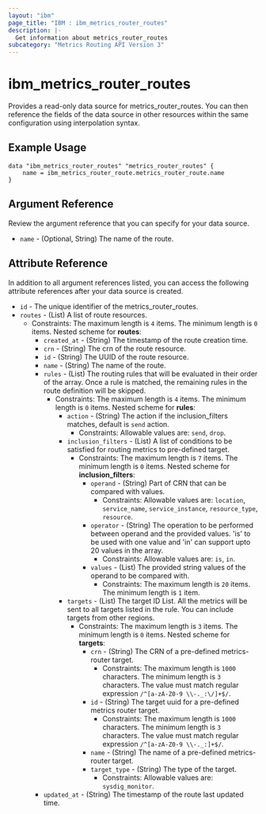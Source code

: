 ```yaml
---
layout: "ibm"
page_title: "IBM : ibm_metrics_router_routes"
description: |-
  Get information about metrics_router_routes
subcategory: "Metrics Routing API Version 3"
---
```


# ibm_metrics_router_routes

Provides a read-only data source for metrics_router_routes. You can then reference the fields of the data source in other resources within the same configuration using interpolation syntax.

## Example Usage

```hcl
data "ibm_metrics_router_routes" "metrics_router_routes" {
	name = ibm_metrics_router_route.metrics_router_route.name
}
```

## Argument Reference

Review the argument reference that you can specify for your data source.

* `name` - (Optional, String) The name of the route.

## Attribute Reference

In addition to all argument references listed, you can access the following attribute references after your data source is created.

* `id` - The unique identifier of the metrics_router_routes.
* `routes` - (List) A list of route resources.
  * Constraints: The maximum length is `4` items. The minimum length is `0` items.
Nested scheme for **routes**:
	* `created_at` - (String) The timestamp of the route creation time.
	* `crn` - (String) The crn of the route resource.
	* `id` - (String) The UUID of the route resource.
	* `name` - (String) The name of the route.
	* `rules` - (List) The routing rules that will be evaluated in their order of the array. Once a rule is matched, the remaining rules in the route definition will be skipped.
	  * Constraints: The maximum length is `4` items. The minimum length is `0` items.
	Nested scheme for **rules**:
		* `action` - (String) The action if the inclusion_filters matches, default is `send` action.
		  * Constraints: Allowable values are: `send`, `drop`.
		* `inclusion_filters` - (List) A list of conditions to be satisfied for routing metrics to pre-defined target.
		  * Constraints: The maximum length is `7` items. The minimum length is `0` items.
		Nested scheme for **inclusion_filters**:
			* `operand` - (String) Part of CRN that can be compared with values.
			  * Constraints: Allowable values are: `location`, `service_name`, `service_instance`, `resource_type`, `resource`.
			* `operator` - (String) The operation to be performed between operand and the provided values. 'is' to be used with one value and 'in' can support upto 20 values in the array.
			  * Constraints: Allowable values are: `is`, `in`.
			* `values` - (List) The provided string values of the operand to be compared with.
			  * Constraints: The maximum length is `20` items. The minimum length is `1` item.
		* `targets` - (List) The target ID List. All the metrics will be sent to all targets listed in the rule. You can include targets from other regions.
		  * Constraints: The maximum length is `3` items. The minimum length is `0` items.
		Nested scheme for **targets**:
			* `crn` - (String) The CRN of a pre-defined metrics-router target.
			  * Constraints: The maximum length is `1000` characters. The minimum length is `3` characters. The value must match regular expression `/^[a-zA-Z0-9 \\-._:\/]+$/`.
			* `id` - (String) The target uuid for a pre-defined metrics router target.
			  * Constraints: The maximum length is `1000` characters. The minimum length is `3` characters. The value must match regular expression `/^[a-zA-Z0-9 \\-._:]+$/`.
			* `name` - (String) The name of a pre-defined metrics-router target.
			* `target_type` - (String) The type of the target.
			  * Constraints: Allowable values are: `sysdig_monitor`.
	* `updated_at` - (String) The timestamp of the route last updated time.

